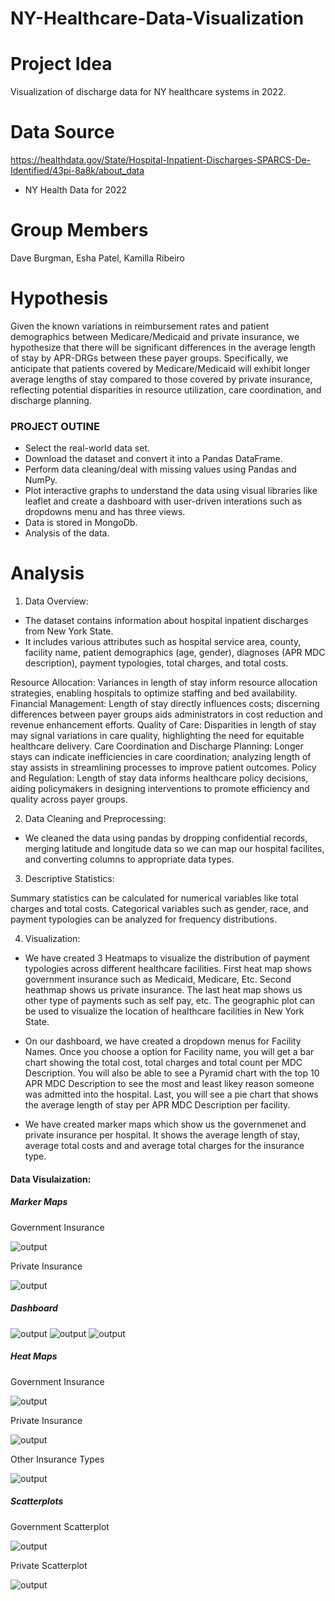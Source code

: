# NY-Healthcare-Data-Visualization

# Project Idea

Visualization of discharge data for NY healthcare systems in 2022. 

# Data Source

https://healthdata.gov/State/Hospital-Inpatient-Discharges-SPARCS-De-Identified/43pi-8a8k/about_data

- NY Health Data for 2022

# Group Members 
Dave Burgman, Esha Patel, Kamilla Ribeiro

# Hypothesis
Given the known variations in reimbursement rates and patient demographics between Medicare/Medicaid and private insurance, we hypothesize that there will be significant differences in the average length of stay by APR-DRGs between these payer groups. Specifically, we anticipate that patients covered by Medicare/Medicaid will exhibit longer average lengths of stay compared to those covered by private insurance, reflecting potential disparities in resource utilization, care coordination, and discharge planning.
 
### PROJECT OUTINE

* Select the real-world data set.
* Download the dataset and convert it into a Pandas DataFrame.
* Perform data cleaning/deal with missing values using Pandas and NumPy.
* Plot interactive graphs to understand the data using visual libraries like leaflet and create a dashboard with user-driven interations such as dropdowns menu and has three views. 
* Data is stored in MongoDb. 
* Analysis of the data.

# Analysis
1. Data Overview:
- The dataset contains information about hospital inpatient discharges from New York State.
- It includes various attributes such as hospital service area, county, facility name, patient demographics (age, gender), diagnoses (APR MDC description), payment typologies, total charges, and total costs.

Resource Allocation: Variances in length of stay inform resource allocation strategies, enabling hospitals to optimize staffing and bed availability.
Financial Management: Length of stay directly influences costs; discerning differences between payer groups aids administrators in cost reduction and revenue enhancement efforts.
Quality of Care: Disparities in length of stay may signal variations in care quality, highlighting the need for equitable healthcare delivery.
Care Coordination and Discharge Planning: Longer stays can indicate inefficiencies in care coordination; analyzing length of stay assists in streamlining processes to improve patient outcomes.
Policy and Regulation: Length of stay data informs healthcare policy decisions, aiding policymakers in designing interventions to promote efficiency and quality across payer groups.


2. Data Cleaning and Preprocessing:
- We cleaned the data using pandas by dropping confidential records, merging latitude and longitude data so we can map our hospital facilites, and converting columns to appropriate data types.

3. Descriptive Statistics:

Summary statistics can be calculated for numerical variables like total charges and total costs. Categorical variables such as gender, race, and payment typologies can be analyzed for frequency distributions.

4. Visualization:

- We have created 3 Heatmaps to visualize the distribution of payment typologies across different healthcare facilities. First heat map shows government insurance such as Medicaid, Medicare, Etc. Second heathmap shows us private insurance. The last heat map shows us other type of payments such as self pay, etc. The geographic plot can be used to visualize the location of healthcare facilities in New York State.

- On our dashboard, we have created a dropdown menus for Facility Names. Once you choose a option for Facility name, you will get a bar chart showing the total cost, total charges and total count per MDC Description. You will also be able to see a Pyramid chart with the top 10 APR MDC Description to see the most and least likey reason someone was admitted into the hospital. Last, you will see a pie chart that shows the average length of stay per APR MDC Description per facility. 

- We have created marker maps which show us the governmenet and private insurance per hospital. It shows the average length of stay, average total costs and and average total charges for the insurance type. 



#### Data Visulaization:

##### Marker Maps

Government Insurance

![output](Government_Marker_Map.png)

Private Insurance 

![output](Private_Marker_Map.png)


##### Dashboard

![output](Dashboard_1.png)
![output](Dashboard_2.png)
![output](Dashboard_3.png)


##### Heat Maps

Government Insurance

![output](Government_Insurance_HeatMap.png)

Private Insurance 

![output](Private_Insurance_HeatMap.png)

Other Insurance Types

![output](Other_Type_Payments_HeatMap.png)

##### Scatterplots

Government Scatterplot

![output](Govt_Ins_Scatterplot.png)

Private Scatterplot

![output](Pvt_Ins_Scatterplot.png)




